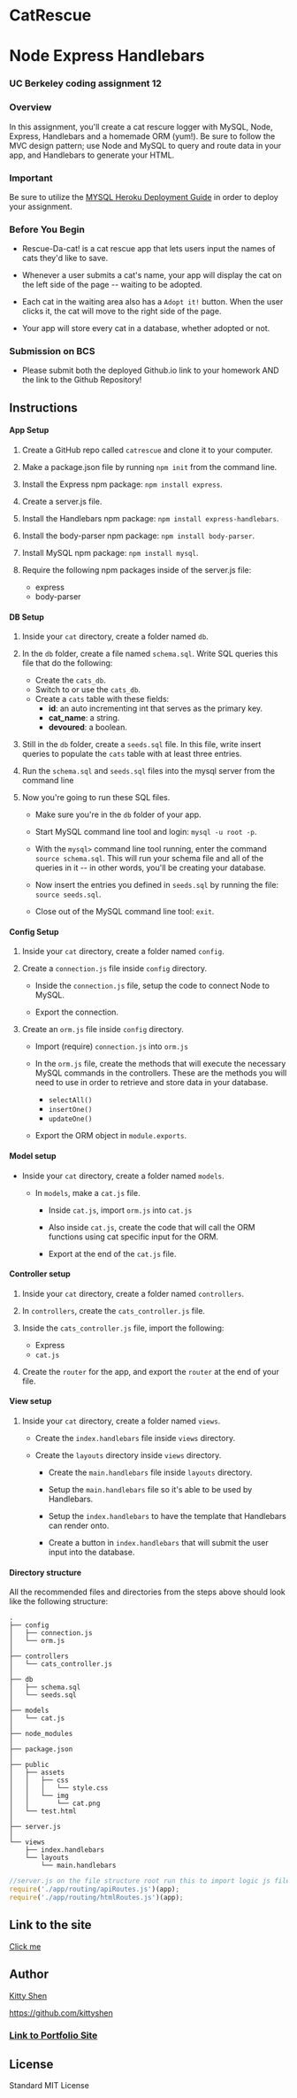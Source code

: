 # CatRescue
# Node Express Handlebars
### UC Berkeley coding assignment 12

### Overview

In this assignment, you'll create a cat rescure logger with MySQL, Node, Express, Handlebars and a homemade ORM (yum!). Be sure to follow the MVC design pattern; use Node and MySQL to query and route data in your app, and Handlebars to generate your HTML.

### Important

Be sure to utilize the [MYSQL Heroku Deployment Guide](../../resources/pdf/MySQLHerokuDeploymentProcess.pdf) in order to deploy your assignment.

### Before You Begin

* Rescue-Da-cat! is a cat rescue app that lets users input the names of cats they'd like to save.

* Whenever a user submits a cat's name, your app will display the cat on the left side of the page -- waiting to be adopted.

* Each cat in the waiting area also has a `Adopt it!` button. When the user clicks it, the cat will move to the right side of the page.

* Your app will store every cat in a database, whether adopted or not.


### Submission on BCS

* Please submit both the deployed Github.io link to your homework AND the link to the Github Repository!

## Instructions

#### App Setup

1. Create a GitHub repo called `catrescue` and clone it to your computer.

2. Make a package.json file by running `npm init` from the command line.

3. Install the Express npm package: `npm install express`.

4. Create a server.js file.

5. Install the Handlebars npm package: `npm install express-handlebars`.

6. Install the body-parser npm package: `npm install body-parser`.

7. Install MySQL npm package: `npm install mysql`.

8. Require the following npm packages inside of the server.js file:
   * express
   * body-parser

#### DB Setup

1. Inside your `cat` directory, create a folder named `db`.

2. In the `db` folder, create a file named `schema.sql`. Write SQL queries this file that do the following:

   * Create the `cats_db`.
   * Switch to or use the `cats_db`.
   * Create a `cats` table with these fields:
     * **id**: an auto incrementing int that serves as the primary key.
     * **cat_name**: a string.
     * **devoured**: a boolean.

3. Still in the `db` folder, create a `seeds.sql` file. In this file, write insert queries to populate the `cats` table with at least three entries.

4. Run the `schema.sql` and `seeds.sql` files into the mysql server from the command line

5. Now you're going to run these SQL files.

   * Make sure you're in the `db` folder of your app.

   * Start MySQL command line tool and login: `mysql -u root -p`.

   * With the `mysql>` command line tool running, enter the command `source schema.sql`. This will run your schema file and all of the queries in it -- in other words, you'll be creating your database.

   * Now insert the entries you defined in `seeds.sql` by running the file: `source seeds.sql`.

   * Close out of the MySQL command line tool: `exit`.

#### Config Setup

1. Inside your `cat` directory, create a folder named `config`.

2. Create a `connection.js` file inside `config` directory.

   * Inside the `connection.js` file, setup the code to connect Node to MySQL.

   * Export the connection.

3. Create an `orm.js` file inside `config` directory.

   * Import (require) `connection.js` into `orm.js`

   * In the `orm.js` file, create the methods that will execute the necessary MySQL commands in the controllers. These are the methods you will need to use in order to retrieve and store data in your database.

     * `selectAll()`
     * `insertOne()`
     * `updateOne()`

   * Export the ORM object in `module.exports`.

#### Model setup

* Inside your `cat` directory, create a folder named `models`.

  * In `models`, make a `cat.js` file.

    * Inside `cat.js`, import `orm.js` into `cat.js`

    * Also inside `cat.js`, create the code that will call the ORM functions using cat specific input for the ORM.

    * Export at the end of the `cat.js` file.

#### Controller setup

1. Inside your `cat` directory, create a folder named `controllers`.

2. In `controllers`, create the `cats_controller.js` file.

3. Inside the `cats_controller.js` file, import the following:

   * Express
   * `cat.js`

4. Create the `router` for the app, and export the `router` at the end of your file.

#### View setup

1. Inside your `cat` directory, create a folder named `views`.

   * Create the `index.handlebars` file inside `views` directory.

   * Create the `layouts` directory inside `views` directory.

     * Create the `main.handlebars` file inside `layouts` directory.

     * Setup the `main.handlebars` file so it's able to be used by Handlebars.

     * Setup the `index.handlebars` to have the template that Handlebars can render onto.

     * Create a button in `index.handlebars` that will submit the user input into the database.

#### Directory structure

All the recommended files and directories from the steps above should look like the following structure:

```
.
├── config
│   ├── connection.js
│   └── orm.js
│ 
├── controllers
│   └── cats_controller.js
│
├── db
│   ├── schema.sql
│   └── seeds.sql
│
├── models
│   └── cat.js
│ 
├── node_modules
│ 
├── package.json
│
├── public
│   ├── assets
│   │   ├── css
│   │   │   └── style.css
│   │   └── img
│   │       └── cat.png
│   └── test.html
│
├── server.js
│
└── views
    ├── index.handlebars
    └── layouts
        └── main.handlebars
```


```javascript
//server.js on the file structure root run this to import logic js files
require('./app/routing/apiRoutes.js')(app); 
require('./app/routing/htmlRoutes.js')(app);
```  

## Link to the site
[Click me]()

## Author 
[Kitty Shen ](https://github.com/kittyshen)

https://github.com/kittyshen

### [Link to Portfolio Site](https://kittyshen.github.io/Portfolio/)

## License
Standard MIT License